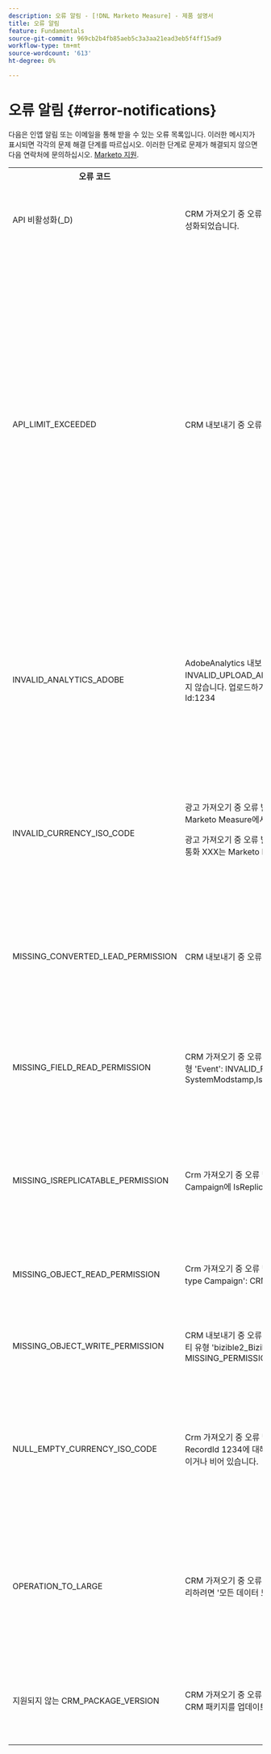 ```yaml
---
description: 오류 알림 - [!DNL Marketo Measure] - 제품 설명서
title: 오류 알림
feature: Fundamentals
source-git-commit: 969cb2b4fb85aeb5c3a3aa21ead3eb5f4ff15ad9
workflow-type: tm+mt
source-wordcount: '613'
ht-degree: 0%

---
```


# 오류 알림 {#error-notifications}

다음은 인앱 알림 또는 이메일을 통해 받을 수 있는 오류 목록입니다. 이러한 메시지가 표시되면 각각의 문제 해결 단계를 따르십시오. 이러한 단계로 문제가 해결되지 않으면 다음 연락처에 문의하십시오. [Marketo 지원](https://nation.marketo.com/t5/support/ct-p/Support).

<table>
  <tbody>
    <tr>
      <th>오류 코드</th>
      <th>알림 예</th>
      <th>설명</th>
      <th>문제 해결 단계</th>
    </tr>
    <tr>
      <td>API 비활성화(_D)</td>
      <td>CRM 가져오기 중 오류 발생 : API_DISABLED : 이 사용자에 대해 API 호출이 비활성화되었습니다.</td>
      <td>Marketo Measure 사용자에 대해 API 권한이 비활성화되었습니다.</td>
      <td>에서 다음 Salesforce 설명서를 참조하십시오. <a href="https://help.salesforce.com/s/articleView?id=sf.branded_apps_commun_api_permset.htm&amp;type=5">api 액세스를 활성화하는 방법</a>.</td>
    </tr>
    <tr>
      <td>API_LIMIT_EXCEEDED</td>
      <td>CRM 내보내기 중 오류 발생: PI_LIMIT_EXCEEDED</td>
      <td>CRM의 API 제한이 초과되었습니다(24시간).</td>
      <td>API 크레딧 할당을 조정하는 데 도움이 필요하면 CRM에 대한 다음 설명서를 참조하십시오.</p>
          <ul>
            <li><a href="https://learn.microsoft.com/en-us/dynamics365/fin-ops-core/dev-itpro/data-entities/service-protection-monitoring">Dynamics</a>
            </li>
            <li><a href="https://developer.salesforce.com/docs/atlas.en-us.salesforce_app_limits_cheatsheet.meta/salesforce_app_limits_cheatsheet/salesforce_app_limits_platform_api.htm">Salesforce</a>
            </li>
          </ul>
          <p>아래 단계에 따라 Marketo Measure에서 사용하는 CRM 크레딧을 조정할 수도 있습니다.</p>
          <ul>
            <li>설정 → CRM → 일반으로 이동합니다.</li>
            <li>일별 CRM API 제한 업데이트<br/>
              <ul>
                <li><b>참고</b>: 기본값은 100,000입니다.</li>
              </ul>
            </li>
          </ul>
          <p>
            스크린샷
          </p>
      </td>
    </tr>
    <tr>
      <td>INVALID_ANALYTICS_ADOBE</td>
      <td>AdobeAnalytics 내보내기 중 오류 발생: INVALID_UPLOAD_ANALYTICS_CONFIGURATION : 오류: ADOBE이 허용되지 않습니다. 업로드하기 전에 데이터 소스 스키마를 확인하십시오. 데이터 소스 Id:1234</td>
      <td>Adobe Analytics 통합이 올바르게 구성되지 않았습니다.</td>
      <td>올바른 구성을 위해 다음 도움말 문서를 참조하십시오.
        <ul>
          <li>
            <a href="/help/marketo-measure-and-adobe/marketo-measure-integrations-with-adobe-analytics.md">Adobe Analytics과 Marketo Measure 통합</a>
          </li>
          <li>
            <a href="https://experienceleague.adobe.com/docs/core-services/interface/services/customer-attributes/t-crs-usecase.html">고객 속성 소스를 만들고 데이터 파일 업로드</a>
          </li>
        </ul>
      </td>
    </tr>
    <tr>
      <td>INVALID_CURRENCY_ISO_CODE</td>
      <td>광고 가져오기 중 오류 발생: INVALID_CURRENCY_ISO_CODE: 통화 XXX는 Marketo Measure에서 지원되지 않습니다.
      <p>
      광고 가져오기 중 오류 발생: INVALID_CURRENCY_ISO_CODE : 1234 계정의 통화 XXX는 Marketo Measure에서 지원되지 않습니다.</td>
      <td>지원되지 않는 통화가 발견되었습니다.</td>
      <td>알림에 표시된 소스 시스템(Ad, Crm, Marketo)에서 레코드와 연결된 통화에 지원되고 유효한 통화가 있는지 확인합니다. 지원되는 통화는 ISO 통화 표준에서 파생됩니다.</td>
    </tr>
    <tr>
      <td>MISSING_CONVERTED_LEAD_PERMISSION</td>
      <td>CRM 내보내기 중 오류 발생: MISSING_CONVERTED_LEAD_PERMISSION</td>
      <td>Marketo Measure에 전환된 리드 보기/편집 권한이 없습니다.</td>
      <td>CRM에서 이 권한을 활성화하는 데 도움이 필요하면 다음 Experience League 문서를 참조하십시오<br/>
          <a href="/help/marketo-measure-salesforce-reporting/additional-functionality/enabling-the-permission-to-edit-converted-leads.md">전환된 리드를 편집할 수 있는 권한 활성화</a></td>
    </tr>
    <tr>
      <td>MISSING_FIELD_READ_PERMISSION</td>
      <td>CRM 가져오기 중 오류 발생: MISSING_FIELD_READ_PERMISSION : 엔티티 유형 'Event': INVALID_FIELD:<br/>
    SystemModstamp,IsDeleted,WhoId,bizible2__Bizible_Touchpoint_Date__c</td>
      <td>Marketo Measure에 필수 필드에 대한 읽기 권한이 없습니다.</td>
      <td>Marketo Measure에 필요한 권한에 대한 지침은 다음 도움말 문서를 참조하십시오.
        <ul>
          <li><a href="/help/marketo-measure-and-dynamics/getting-started-with-marketo-measure-and-dynamics/marketo-measure-dynamics-schema.md">Dynamics</a>
          </li>
          <li><a href="/help/configuration-and-setup/marketo-measure-and-salesforce/how-marketo-measure-and-salesforce-interact.md">Salesforce</a>
          </li>
        </ul>
      </td>
    </tr>
    <tr>
      <td>MISSING_ISREPLICATABLE_PERMISSION</td>
      <td>Crm 가져오기 중 오류 발생: MISSING_ISREPLICATABLE_PERMISSION : Campaign에 IsReplicatable 권한이 없습니다.</td>
      <td>Marketo Measure과 Salesforce의 동기화를 유지하려면 Salesforce 개체에 이 권한이 필요합니다.</td>
      <td>개체에 대한 복제 가능 권한 설정에 대한 자세한 내용은 Salesforce 지원에 문의하십시오.</td>
    </tr>
    <tr>
      <td>MISSING_OBJECT_READ_PERMISSION</td>
      <td>Crm 가져오기 중 오류 발생: MISSING_OBJECT_READ_PERMISSION : Entity type Campaign': CRM 오류 코드: MISSING_PERMISSION</td>
      <td>Marketo Measure에 필수 개체에 대한 읽기 권한이 없습니다.</td>
      <td rowspan="2">Marketo Measure에 필요한 권한에 대한 지침은 다음 도움말 문서를 참조하십시오.
          <ul>
            <li><a href="/help/marketo-measure-and-dynamics/getting-started-with-marketo-measure-and-dynamics/marketo-measure-dynamics-schema.md">Dynamics</a>
            </li>
            <li><a href="/help/configuration-and-setup/marketo-measure-and-salesforce/how-marketo-measure-and-salesforce-interact.md">Salesforce</a>
            </li>
          </ul>
      </td>
    </tr>
    <tr>
      <td>MISSING_OBJECT_WRITE_PERMISSION</td>
      <td>CRM 내보내기 중 오류 발생: MISSING_OBJECT_WRITE_PERMISSION : 엔티티 유형 'bizible2_Bizible_Attribution_Touchpoint': CRM 오류 코드: MISSING_PERMISSION</td>
      <td>Marketo Measure에 필수 개체에 대한 쓰기 권한이 없습니다.</td>
    </tr>
    <tr>
      <td>NULL_EMPTY_CURRENCY_ISO_CODE</td>
      <td>
        <p>
          Crm 가져오기 중 오류 발생: NULL_EMPTY_CURRENCY_ISO_CODE: RecordId 1234에 대해 MultiCurrency가 활성화된 경우 통화 ISO 코드가 NULL이거나 비어 있습니다.
      </td>
      <td>통화는 지원되는 ISO 통화 코드여야 합니다.</td>
      <td>알림에 표시된 소스 시스템(Ad, Crm, Marketo)에서 레코드와 연결된 통화에 지원되고 유효한 통화가 있는지 확인합니다. 지원되는 통화는 ISO 통화 표준에서 파생됩니다.</td>
    </tr>
    <tr>
      <td>OPERATION_TO_LARGE</td>
      <td>CRM 가져오기 중 오류 발생: OPERATION_TOO_LARGE : 활동을 성공적으로 쿼리하려면 '모든 데이터 보기' 권한이 필요합니다.</td>
      <td>CRM 설정으로 인해 Marketo Measure에서 충분히 큰 데이터 세트를 쿼리할 수 없습니다.</td>
      <td>지정된 개체에 대해 Marketo Measure '모든 데이터 보기' 권한을 부여합니다.
      <p>
      '모든 데이터 보기' 권한에 대한 추가 정보 <a href="https://developer.salesforce.com/docs/atlas.en-us.securityImplGuide.meta/securityImplGuide/users_profiles_view_all_mod_all.htm">은(는) 여기에서 찾을 수 있음</a>.</td>
    </tr>
    <tr>
      <td>지원되지 않는 CRM_PACKAGE_VERSION</td>
      <td>CRM 가져오기 중 오류 발생: UNSUPPORTED_CRM_PACKAGE_VERSION : CRM 패키지를 업데이트하십시오.</td>
      <td>감지된 현재 패키지는 더 이상 지원되지 않습니다.</td>
      <td>패키지를 최신 버전으로 업그레이드하십시오.
        <ul>
          <li><a href="/help/configuration-and-setup/marketo-measure-and-salesforce/best-practices-for-marketo-measure-crm-package.md">우수 사례</a>
          </li>
          <li><a href="/help/marketo-measure-and-dynamics/getting-started-with-marketo-measure-and-dynamics/microsoft-dynamics-crm-installation-guide.md">Dynamics</a>
          </li>
          <li><a href="/help/configuration-and-setup/marketo-measure-and-salesforce/marketo-measure-salesforce-package-installation-and-set-up.md">Salesforce</a>
          </li>
        </ul>
      </td>
    </tr>
  </tbody>
</table>
